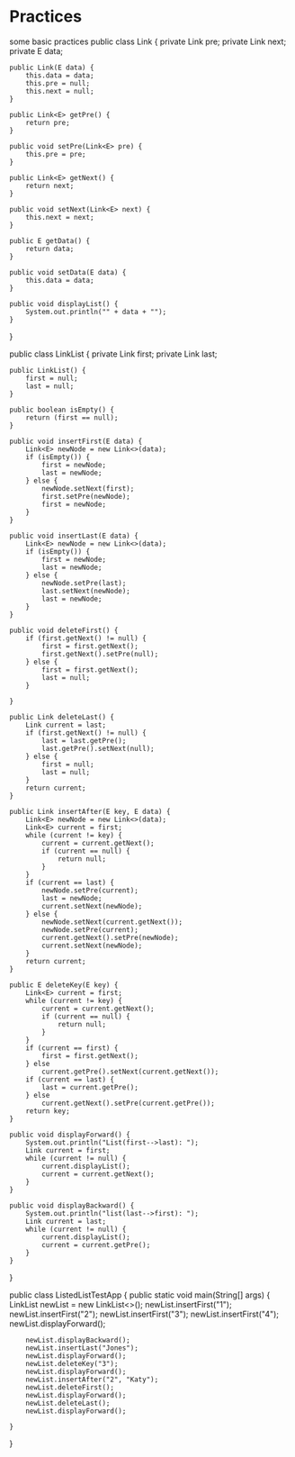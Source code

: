 # Practices
some basic practices
public class Link<E> {
    private Link<E> pre;
    private Link<E> next;
    private E data;

    public Link(E data) {
        this.data = data;
        this.pre = null;
        this.next = null;
    }

    public Link<E> getPre() {
        return pre;
    }

    public void setPre(Link<E> pre) {
        this.pre = pre;
    }

    public Link<E> getNext() {
        return next;
    }

    public void setNext(Link<E> next) {
        this.next = next;
    }

    public E getData() {
        return data;
    }

    public void setData(E data) {
        this.data = data;
    }

    public void displayList() {
        System.out.println("" + data + "");
    }
}

public class LinkList<E> {
    private Link<E> first;
    private Link<E> last;

    public LinkList() {
        first = null;
        last = null;
    }

    public boolean isEmpty() {
        return (first == null);
    }

    public void insertFirst(E data) {
        Link<E> newNode = new Link<>(data);
        if (isEmpty()) {
            first = newNode;
            last = newNode;
        } else {
            newNode.setNext(first);
            first.setPre(newNode);
            first = newNode;
        }
    }

    public void insertLast(E data) {
        Link<E> newNode = new Link<>(data);
        if (isEmpty()) {
            first = newNode;
            last = newNode;
        } else {
            newNode.setPre(last);
            last.setNext(newNode);
            last = newNode;
        }
    }

    public void deleteFirst() {
        if (first.getNext() != null) {
            first = first.getNext();
            first.getNext().setPre(null);
        } else {
            first = first.getNext();
            last = null;
        }

    }

    public Link deleteLast() {
        Link current = last;
        if (first.getNext() != null) {
            last = last.getPre();
            last.getPre().setNext(null);
        } else {
            first = null;
            last = null;
        }
        return current;
    }

    public Link insertAfter(E key, E data) {
        Link<E> newNode = new Link<>(data);
        Link<E> current = first;
        while (current != key) {
            current = current.getNext();
            if (current == null) {
                return null;
            }
        }
        if (current == last) {
            newNode.setPre(current);
            last = newNode;
            current.setNext(newNode);
        } else {
            newNode.setNext(current.getNext());
            newNode.setPre(current);
            current.getNext().setPre(newNode);
            current.setNext(newNode);
        }
        return current;
    }

    public E deleteKey(E key) {
        Link<E> current = first;
        while (current != key) {
            current = current.getNext();
            if (current == null) {
                return null;
            }
        }
        if (current == first) {
            first = first.getNext();
        } else
            current.getPre().setNext(current.getNext());
        if (current == last) {
            last = current.getPre();
        } else
            current.getNext().setPre(current.getPre());
        return key;
    }

    public void displayForward() {
        System.out.println("List(first-->last): ");
        Link current = first;
        while (current != null) {
            current.displayList();
            current = current.getNext();
        }
    }

    public void displayBackward() {
        System.out.println("list(last-->first): ");
        Link current = last;
        while (current != null) {
            current.displayList();
            current = current.getPre();
        }
    }
}

public class ListedListTestApp {
    public static void main(String[] args) {
        LinkList<String> newList = new LinkList<>();
        newList.insertFirst("1");
        newList.insertFirst("2");
        newList.insertFirst("3");
        newList.insertFirst("4");
        newList.displayForward();

        newList.displayBackward();
        newList.insertLast("Jones");
        newList.displayForward();
        newList.deleteKey("3");
        newList.displayForward();
        newList.insertAfter("2", "Katy");
        newList.deleteFirst();
        newList.displayForward();
        newList.deleteLast();
        newList.displayForward();

    }

}
